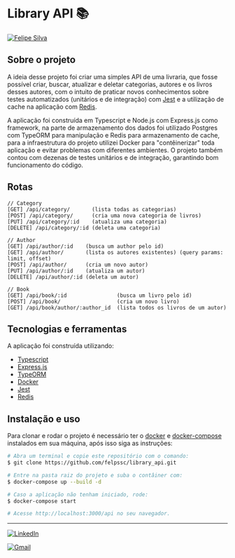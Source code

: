 # Library API 📚️

[![Felipe Silva](https://camo.githubusercontent.com/80631930a5c39268997fd1d2de66923da9dec2ff9aefedfc31851aaffe50798a/68747470733a2f2f696d672e736869656c64732e696f2f62616467652f4d61646525323062792d46656c69706525323053696c76612d3645343043393f7374796c653d666c61742d737175617265)](https://camo.githubusercontent.com/80631930a5c39268997fd1d2de66923da9dec2ff9aefedfc31851aaffe50798a/68747470733a2f2f696d672e736869656c64732e696f2f62616467652f4d61646525323062792d46656c69706525323053696c76612d3645343043393f7374796c653d666c61742d737175617265)

## Sobre o projeto

A ideia desse projeto foi criar uma simples API de uma livraria, que fosse possível criar, buscar, atualizar e deletar categorias, autores e os livros desses autores, com o intuito de praticar novos conhecimentos sobre testes automatizados (unitários e de integração) com [Jest](https://jestjs.io/pt-BR/) e a utilização de cache na aplicação com [Redis](https://redis.io/).

A aplicação foi construída em Typescript e Node.js com Express.js como framework, na parte de armazenamento dos dados foi utilizado Postgres com TypeORM para manipulação e Redis para armazenamento de cache, para a infraestrutura do projeto utilizei Docker para "contêinerizar" toda aplicação e evitar problemas com diferentes ambientes. O projeto também contou com dezenas de testes unitários e de integração, garantindo bom funcionamento do código.  

## Rotas

```
// Category
[GET] /api/category/       (lista todas as categorias)
[POST] /api/category/      (cria uma nova categoria de livros)
[PUT] /api/category/:id    (atualiza uma categoria)
[DELETE] /api/category/:id (deleta uma categoria)

// Author
[GET] /api/author/:id    (busca um author pelo id)
[GET] /api/author/       (lista os autores existentes) (query params: limit, offset)
[POST] /api/author/      (cria um novo autor)
[PUT] /api/author/:id    (atualiza um autor)
[DELETE] /api/author/:id (deleta um autor)

// Book
[GET] /api/book/:id                (busca um livro pelo id)
[POST] /api/book/                  (cria um novo livro)
[GET] /api/book/author/:author_id  (lista todos os livros de um autor)
```

## Tecnologias e ferramentas

A aplicação foi construída utilizando:

- [Typescript](https://www.typescriptlang.org/)
- [Express.js](https://expressjs.com/pt-br/)
- [TypeORM](https://typeorm.io/#/)
- [Docker](https://www.docker.com/)
- [Jest](https://jestjs.io/pt-BR/)
- [Redis](https://redis.io/)

## Instalação e uso

Para clonar e rodar o projeto é necessário ter o [docker](https://www.docker.com/) e [docker-compose](https://docs.docker.com/compose/) instalados em sua máquina, após isso siga as instruções:

```bash
# Abra um terminal e copie este repositório com o comando:
$ git clone https://github.com/felpssc/library_api.git

# Entre na pasta raiz do projeto e suba o contâiner com:
$ docker-compose up --build -d

# Caso a aplicação não tenham iniciado, rode:
$ docker-compose start

# Acesse http://localhost:3000/api no seu navegador.
```

---

[![LinkedIn](https://img.shields.io/badge/-Felipe%20Silva-6E40C9?style=flat-square&logo=Linkedin&logoColor=white&link=https://https://www.linkedin.com/in/felipesilva-1/)](https://img.shields.io/badge/-Felipe%20Silva-6E40C9?style=flat-square&logo=Linkedin&logoColor=white&link=https://https://www.linkedin.com/in/felipesilva-1/)

[![Gmail](https://img.shields.io/badge/-carlosfelipesilva.fs@gmail.com-6E40C9?style=flat-square&logo=Gmail&logoColor=white&link)](mailto:carlosfelipesilva.fs@gmail.com)